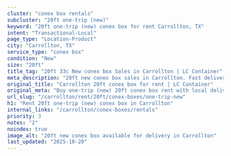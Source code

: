 ```yaml
---
cluster: "conex box rentals"
subcluster: "20ft one-trip (new)"
keyword: "20ft one-trip (new) conex box for rent Carrollton, TX"
intent: "Transactional-Local"
page_type: "Location-Product"
city: "Carrollton, TX"
service_type: "conex box"
condition: "New"
size: "20ft"
title_tag: "20ft 33c New conex box Sales in Carrollton | LC Container"
meta_description: "20ft new conex box sales in Carrollton. Fast delivery, competitive pricing. Serving conex boxes area. Quote ID: HIR. Call (214) 524-4168 for your free quote today."
original_title: "Carrollton 20ft conex box for rent | LC Container"
original_meta: "Buy one-trip (new) 20ft conex box rent with local delivery in Carrollton, TX. LC Container — local Since 2003. Request a fast quote today."
url_slug: "/carrollton/rent/20ft/conex-boxes/one-trip-new"
h1: "Rent 20ft one-trip (new) conex box in Carrollton"
internal_links: "/carrollton/conex-boxes/rentals"
priority: 3
notes: "2"
noindex: true
image_alt: "20ft new conex box available for delivery in Carrollton"
last_updated: "2025-10-20"
---
```


<!-- TODO: Add unique city/inventory copy, images, and internal links here. -->
